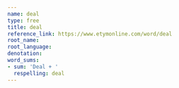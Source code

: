 ```yaml
---
name: deal
type: free
title: deal
reference_link: https://www.etymonline.com/word/deal
root_name: 
root_language: 
denotation: 
word_sums:
- sum: 'Deal + '
  respelling: deal
---
```

